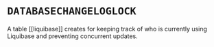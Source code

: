 # `DATABASECHANGELOGLOCK`
A table [[liquibase]] creates for keeping track of who is currently using Liquibase and preventing concurrent updates.
